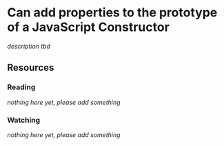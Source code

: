 # Can add properties to the prototype of a JavaScript Constructor

_description tbd_

## Resources

### Reading

_nothing here yet, please add something_

### Watching

_nothing here yet, please add something_
